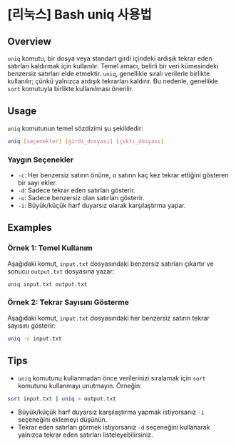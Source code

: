 # [리눅스] Bash uniq 사용법

## Overview
`uniq` komutu, bir dosya veya standart girdi içindeki ardışık tekrar eden satırları kaldırmak için kullanılır. Temel amacı, belirli bir veri kümesindeki benzersiz satırları elde etmektir. `uniq`, genellikle sıralı verilerle birlikte kullanılır; çünkü yalnızca ardışık tekrarları kaldırır. Bu nedenle, genellikle `sort` komutuyla birlikte kullanılması önerilir.

## Usage
`uniq` komutunun temel sözdizimi şu şekildedir:

```bash
uniq [seçenekler] [girdi_dosyası] [çıktı_dosyası]
```

### Yaygın Seçenekler
- `-c`: Her benzersiz satırın önüne, o satırın kaç kez tekrar ettiğini gösteren bir sayı ekler.
- `-d`: Sadece tekrar eden satırları gösterir.
- `-u`: Sadece benzersiz olan satırları gösterir.
- `-i`: Büyük/küçük harf duyarsız olarak karşılaştırma yapar.

## Examples
### Örnek 1: Temel Kullanım
Aşağıdaki komut, `input.txt` dosyasındaki benzersiz satırları çıkartır ve sonucu `output.txt` dosyasına yazar:

```bash
uniq input.txt output.txt
```

### Örnek 2: Tekrar Sayısını Gösterme
Aşağıdaki komut, `input.txt` dosyasındaki her benzersiz satırın tekrar sayısını gösterir:

```bash
uniq -c input.txt
```

## Tips
- `uniq` komutunu kullanmadan önce verilerinizi sıralamak için `sort` komutunu kullanmayı unutmayın. Örneğin:

```bash
sort input.txt | uniq > output.txt
```

- Büyük/küçük harf duyarsız karşılaştırma yapmak istiyorsanız `-i` seçeneğini eklemeyi düşünün.
- Tekrar eden satırları görmek istiyorsanız `-d` seçeneğini kullanarak yalnızca tekrar eden satırları listeleyebilirsiniz.